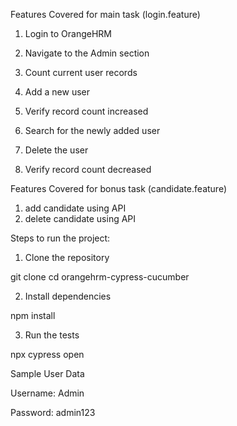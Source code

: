 Features Covered for main task (login.feature)

1. Login to OrangeHRM

2. Navigate to the Admin section

3. Count current user records

4. Add a new user

5. Verify record count increased

6. Search for the newly added user

7. Delete the user

8. Verify record count decreased

Features Covered for bonus task (candidate.feature)

1. add candidate using API
2. delete candidate using API

Steps to run the project:

1. Clone the repository

git clone <your-repo-url>
cd orangehrm-cypress-cucumber

2. Install dependencies

npm install

3. Run the tests

npx cypress open



Sample User Data

Username: Admin

Password: admin123

